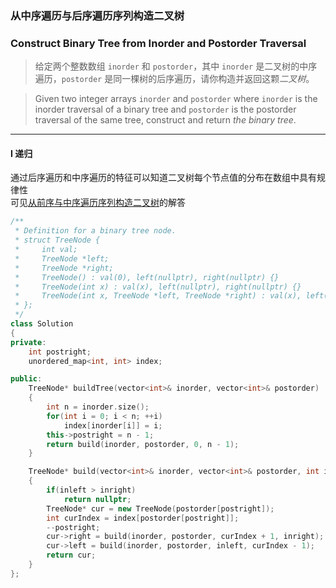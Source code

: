### 从中序遍历与后序遍历序列构造二叉树
### Construct Binary Tree from Inorder and Postorder Traversal

> 给定两个整数数组 `inorder` 和 `postorder`，其中 `inorder` 是二叉树的中序遍历，`postorder` 是同一棵树的后序遍历，请你构造并返回这颗*二叉树*。  

> Given two integer arrays `inorder` and `postorder` where `inorder` is the inorder traversal of a binary tree and `postorder` is the postorder traversal of the same tree, construct and return *the binary tree*.  

----------

#### I 递归

通过后序遍历和中序遍历的特征可以知道二叉树每个节点值的分布在数组中具有规律性  
可见[从前序与中序遍历序列构造二叉树](./%230105%20Construct%20Binary%20Tree%20from%20Preorder%20and%20Inorder%20Traversal%20从前序与中序遍历序列构造二叉树.md)的解答

```cpp
/**
 * Definition for a binary tree node.
 * struct TreeNode {
 *     int val;
 *     TreeNode *left;
 *     TreeNode *right;
 *     TreeNode() : val(0), left(nullptr), right(nullptr) {}
 *     TreeNode(int x) : val(x), left(nullptr), right(nullptr) {}
 *     TreeNode(int x, TreeNode *left, TreeNode *right) : val(x), left(left), right(right) {}
 * };
 */
class Solution 
{
private:
    int postright;
    unordered_map<int, int> index;

public:
    TreeNode* buildTree(vector<int>& inorder, vector<int>& postorder) 
    {
        int n = inorder.size();
        for(int i = 0; i < n; ++i)
            index[inorder[i]] = i;
        this->postright = n - 1;
        return build(inorder, postorder, 0, n - 1);
    }

    TreeNode* build(vector<int>& inorder, vector<int>& postorder, int inleft, int inright)
    {
        if(inleft > inright)
            return nullptr;
        TreeNode* cur = new TreeNode(postorder[postright]);
        int curIndex = index[postorder[postright]];
        --postright;
        cur->right = build(inorder, postorder, curIndex + 1, inright);
        cur->left = build(inorder, postorder, inleft, curIndex - 1);
        return cur;
    }
};
```
